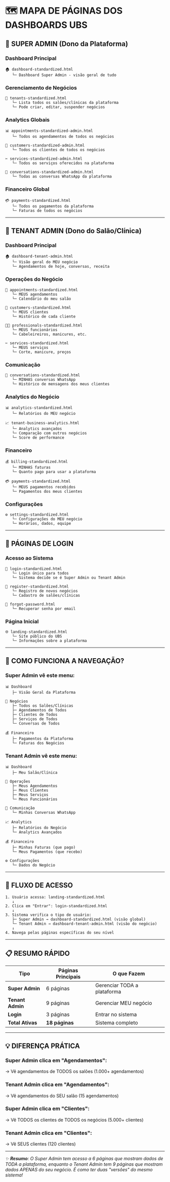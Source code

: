 # 🗺️ MAPA DE PÁGINAS DOS DASHBOARDS UBS

## 🏢 SUPER ADMIN (Dono da Plataforma)

### **Dashboard Principal**
```
🏠 dashboard-standardized.html
   └─ Dashboard Super Admin - visão geral de tudo
```

### **Gerenciamento de Negócios**
```
🏪 tenants-standardized.html
   └─ Lista todos os salões/clínicas da plataforma
   └─ Pode criar, editar, suspender negócios
```

### **Analytics Globais**
```
📊 appointments-standardized-admin.html
   └─ Todos os agendamentos de todos os negócios
   
👥 customers-standardized-admin.html
   └─ Todos os clientes de todos os negócios
   
✂️ services-standardized-admin.html
   └─ Todos os serviços oferecidos na plataforma
   
💬 conversations-standardized-admin.html
   └─ Todas as conversas WhatsApp da plataforma
```

### **Financeiro Global**
```
💳 payments-standardized.html
   └─ Todos os pagamentos da plataforma
   └─ Faturas de todos os negócios
```

---

## 💇 TENANT ADMIN (Dono do Salão/Clínica)

### **Dashboard Principal**
```
🏠 dashboard-tenant-admin.html
   └─ Visão geral do MEU negócio
   └─ Agendamentos de hoje, conversas, receita
```

### **Operações do Negócio**
```
📅 appointments-standardized.html
   └─ MEUS agendamentos
   └─ Calendário do meu salão

👥 customers-standardized.html
   └─ MEUS clientes
   └─ Histórico de cada cliente

👨‍💼 professionals-standardized.html
   └─ MEUS funcionários
   └─ Cabeleireiros, manicures, etc.

✂️ services-standardized.html
   └─ MEUS serviços
   └─ Corte, manicure, preços
```

### **Comunicação**
```
💬 conversations-standardized.html
   └─ MINHAS conversas WhatsApp
   └─ Histórico de mensagens dos meus clientes
```

### **Analytics do Negócio**
```
📊 analytics-standardized.html
   └─ Relatórios do MEU negócio
   
📈 tenant-business-analytics.html
   └─ Analytics avançados
   └─ Comparação com outros negócios
   └─ Score de performance
```

### **Financeiro**
```
💰 billing-standardized.html
   └─ MINHAS faturas
   └─ Quanto pago para usar a plataforma

💳 payments-standardized.html
   └─ MEUS pagamentos recebidos
   └─ Pagamentos dos meus clientes
```

### **Configurações**
```
⚙️ settings-standardized.html
   └─ Configurações do MEU negócio
   └─ Horários, dados, equipe
```

---

## 🔐 PÁGINAS DE LOGIN

### **Acesso ao Sistema**
```
🚪 login-standardized.html
   └─ Login único para todos
   └─ Sistema decide se é Super Admin ou Tenant Admin

📝 register-standardized.html
   └─ Registro de novos negócios
   └─ Cadastro de salões/clínicas

🔑 forgot-password.html
   └─ Recuperar senha por email
```

### **Página Inicial**
```
🌐 landing-standardized.html
   └─ Site público do UBS
   └─ Informações sobre a plataforma
```

---

## 📱 COMO FUNCIONA A NAVEGAÇÃO?

### **Super Admin vê este menu:**
```
📊 Dashboard
   ├─ Visão Geral da Plataforma
   
🏢 Negócios
   ├─ Todos os Salões/Clínicas
   ├─ Agendamentos de Todos
   ├─ Clientes de Todos  
   ├─ Serviços de Todos
   └─ Conversas de Todos
   
💰 Financeiro
   ├─ Pagamentos da Plataforma
   └─ Faturas dos Negócios
```

### **Tenant Admin vê este menu:**
```
📊 Dashboard
   ├─ Meu Salão/Clínica
   
🏪 Operações
   ├─ Meus Agendamentos
   ├─ Meus Clientes
   ├─ Meus Serviços
   └─ Meus Funcionários
   
💬 Comunicação
   └─ Minhas Conversas WhatsApp
   
📈 Analytics
   ├─ Relatórios do Negócio
   └─ Analytics Avançados
   
💰 Financeiro
   ├─ Minhas Faturas (que pago)
   └─ Meus Pagamentos (que recebo)
   
⚙️ Configurações
   └─ Dados do Negócio
```

---

## 🔄 FLUXO DE ACESSO

```
1. Usuário acessa: landing-standardized.html
   ↓
2. Clica em "Entrar": login-standardized.html
   ↓
3. Sistema verifica o tipo de usuário:
   ├─ Super Admin → dashboard-standardized.html (visão global)
   └─ Tenant Admin → dashboard-tenant-admin.html (visão do negócio)
   ↓
4. Navega pelas páginas específicas do seu nível
```

---

## 📋 RESUMO RÁPIDO

| **Tipo** | **Páginas Principais** | **O que Fazem** |
|----------|------------------------|-----------------|
| **Super Admin** | 6 páginas | Gerenciar TODA a plataforma |
| **Tenant Admin** | 9 páginas | Gerenciar MEU negócio |
| **Login** | 3 páginas | Entrar no sistema |
| **Total Ativas** | **18 páginas** | Sistema completo |

---

## 💡 DIFERENÇA PRÁTICA

### **Super Admin clica em "Agendamentos":**
→ Vê agendamentos de TODOS os salões (1.000+ agendamentos)

### **Tenant Admin clica em "Agendamentos":**
→ Vê agendamentos do SEU salão (15 agendamentos)

### **Super Admin clica em "Clientes":**
→ Vê TODOS os clientes de TODOS os negócios (5.000+ clientes)

### **Tenant Admin clica em "Clientes":**
→ Vê SEUS clientes (120 clientes)

---

*✨ **Resumo**: O Super Admin tem acesso a 6 páginas que mostram dados de TODA a plataforma, enquanto o Tenant Admin tem 9 páginas que mostram dados APENAS do seu negócio. É como ter duas "versões" do mesmo sistema!*